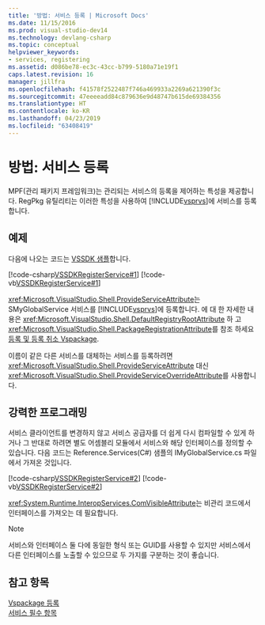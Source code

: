 ```yaml
---
title: '방법: 서비스 등록 | Microsoft Docs'
ms.date: 11/15/2016
ms.prod: visual-studio-dev14
ms.technology: devlang-csharp
ms.topic: conceptual
helpviewer_keywords:
- services, registering
ms.assetid: d086be78-ec3c-43cc-b799-5180a71e19f1
caps.latest.revision: 16
manager: jillfra
ms.openlocfilehash: f41578f2522487f746a469933a2269a621390f3c
ms.sourcegitcommit: 47eeeeadd84c879636e9d48747b615de69384356
ms.translationtype: HT
ms.contentlocale: ko-KR
ms.lasthandoff: 04/23/2019
ms.locfileid: "63408419"
---
```

# <a name="how-to-register-a-service"></a>방법: 서비스 등록
MPF(관리 패키지 프레임워크)는 관리되는 서비스의 등록을 제어하는 특성을 제공합니다. RegPkg 유틸리티는 이러한 특성을 사용하여 [!INCLUDE[vsprvs](../includes/vsprvs-md.md)]에 서비스를 등록합니다.  
  
## <a name="example"></a>예제  
 다음에 나오는 코드는 [VSSDK 샘플](../misc/vssdk-samples.md)합니다.  
  
 [!code-csharp[VSSDKRegisterService#1](../snippets/csharp/VS_Snippets_VSSDK/vssdkregisterservice/cs/vssdkregisterservicepackage.cs#1)]
 [!code-vb[VSSDKRegisterService#1](../snippets/visualbasic/VS_Snippets_VSSDK/vssdkregisterservice/vb/vssdkregisterservicepackage.vb#1)]  
  
 <xref:Microsoft.VisualStudio.Shell.ProvideServiceAttribute>는 SMyGlobalService 서비스를 [!INCLUDE[vsprvs](../includes/vsprvs-md.md)]에 등록합니다. 에 대 한 자세한 내용은 <xref:Microsoft.VisualStudio.Shell.DefaultRegistryRootAttribute> 하 고 <xref:Microsoft.VisualStudio.Shell.PackageRegistrationAttribute>를 참조 하세요 [등록 및 등록 취소 Vspackage](../extensibility/registering-and-unregistering-vspackages.md).  
  
 이름이 같은 다른 서비스를 대체하는 서비스를 등록하려면 <xref:Microsoft.VisualStudio.Shell.ProvideServiceAttribute> 대신 <xref:Microsoft.VisualStudio.Shell.ProvideServiceOverrideAttribute>를 사용합니다.  
  
## <a name="robust-programming"></a>강력한 프로그래밍  
 서비스 클라이언트를 변경하지 않고 서비스 공급자를 더 쉽게 다시 컴파일할 수 있게 하거나 그 반대로 하려면 별도 어셈블리 모듈에서 서비스와 해당 인터페이스를 정의할 수 있습니다. 다음 코드는 Reference.Services(C#) 샘플의 IMyGlobalService.cs 파일에서 가져온 것입니다.  
  
 [!code-csharp[VSSDKRegisterService#2](../snippets/csharp/VS_Snippets_VSSDK/vssdkregisterservice/cs/vssdkregisterservicepackage.cs#2)]
 [!code-vb[VSSDKRegisterService#2](../snippets/visualbasic/VS_Snippets_VSSDK/vssdkregisterservice/vb/vssdkregisterservicepackage.vb#2)]  
  
 <xref:System.Runtime.InteropServices.ComVisibleAttribute>는 비관리 코드에서 인터페이스를 가져오는 데 필요합니다.  
  
> [!NOTE]
> 서비스와 인터페이스 둘 다에 동일한 형식 또는 GUID를 사용할 수 있지만 서비스에서 다른 인터페이스를 노출할 수 있으므로 두 가지를 구분하는 것이 좋습니다.  
  
## <a name="see-also"></a>참고 항목  
 [Vspackage 등록](../extensibility/internals/registering-vspackages.md)   
 [서비스 필수 항목](../extensibility/internals/service-essentials.md)